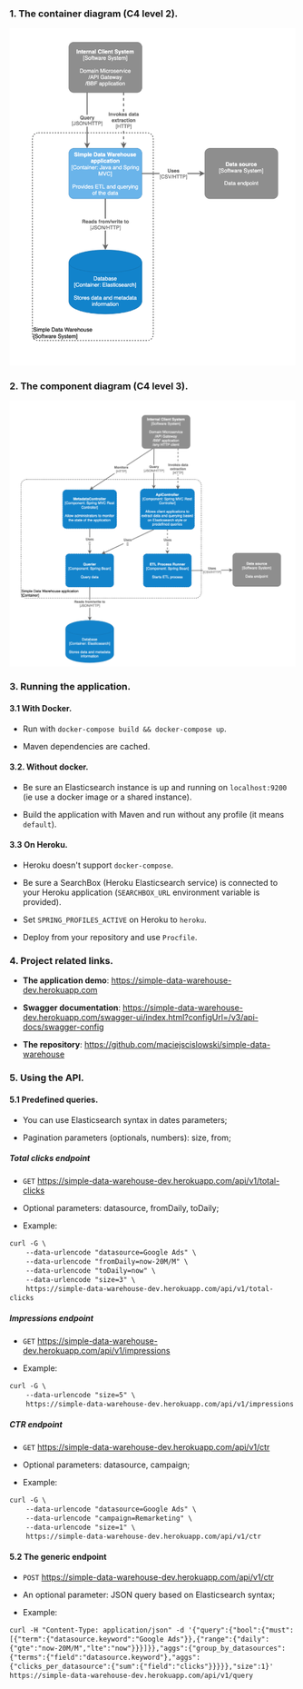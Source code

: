 ### 1. The container diagram (C4 level 2).

![C4 level 2 container diagram](docs/c4_level2_container_diagram.png)

### 2. The component diagram (C4 level 3).

![C4 level 3 component diagram](docs/c4_level3_component_diagram.png)

### 3. Running the application.

#### 3.1 With Docker.

- Run with `docker-compose build && docker-compose up`.

- Maven dependencies are cached. 

#### 3.2. Without docker.

- Be sure an Elasticsearch instance is up and running on `localhost:9200` (ie use a docker image or a shared instance).

- Build the application with Maven and run without any profile (it means `default`).

#### 3.3 On Heroku.

- Heroku doesn't support `docker-compose`.

- Be sure a SearchBox (Heroku Elasticsearch service) is connected to your Heroku application (`SEARCHBOX_URL` environment variable is provided).

- Set `SPRING_PROFILES_ACTIVE` on Heroku to `heroku`.

- Deploy from your repository and use `Procfile`.

### 4. Project related links.

* **The application demo**: https://simple-data-warehouse-dev.herokuapp.com

* **Swagger documentation**: https://simple-data-warehouse-dev.herokuapp.com/swagger-ui/index.html?configUrl=/v3/api-docs/swagger-config

* **The repository**: https://github.com/maciejscislowski/simple-data-warehouse

### 5. Using the API.

#### 5.1 Predefined queries.
 
- You can use Elasticsearch syntax in dates parameters; 
 
- Pagination parameters (optionals, numbers): size, from;

##### Total clicks endpoint

- `GET` https://simple-data-warehouse-dev.herokuapp.com/api/v1/total-clicks

- Optional parameters: datasource, fromDaily, toDaily;

- Example: 
```
curl -G \
    --data-urlencode "datasource=Google Ads" \
    --data-urlencode "fromDaily=now-20M/M" \
    --data-urlencode "toDaily=now" \
    --data-urlencode "size=3" \
    https://simple-data-warehouse-dev.herokuapp.com/api/v1/total-clicks
```

##### Impressions endpoint

- `GET` https://simple-data-warehouse-dev.herokuapp.com/api/v1/impressions

- Example:
```
curl -G \
    --data-urlencode "size=5" \
    https://simple-data-warehouse-dev.herokuapp.com/api/v1/impressions
```

##### CTR endpoint

- `GET` https://simple-data-warehouse-dev.herokuapp.com/api/v1/ctr

- Optional parameters: datasource, campaign;

- Example:
```
curl -G \
    --data-urlencode "datasource=Google Ads" \
    --data-urlencode "campaign=Remarketing" \
    --data-urlencode "size=1" \
    https://simple-data-warehouse-dev.herokuapp.com/api/v1/ctr
```

#### 5.2 The generic endpoint

- `POST` https://simple-data-warehouse-dev.herokuapp.com/api/v1/ctr

- An optional parameter: JSON query based on Elasticsearch syntax;

- Example:
```
curl -H "Content-Type: application/json" -d '{"query":{"bool":{"must":[{"term":{"datasource.keyword":"Google Ads"}},{"range":{"daily":{"gte":"now-20M/M","lte":"now"}}}]}},"aggs":{"group_by_datasources":{"terms":{"field":"datasource.keyword"},"aggs":{"clicks_per_datasource":{"sum":{"field":"clicks"}}}}},"size":1}' https://simple-data-warehouse-dev.herokuapp.com/api/v1/query
```
